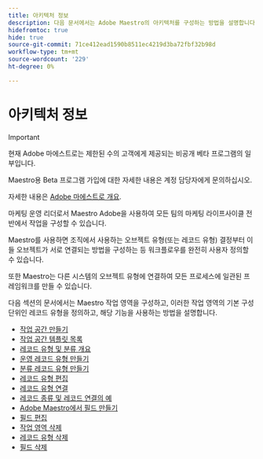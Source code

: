 ```yaml
---
title: 아키텍처 정보
description: 다음 문서에서는 Adobe Maestro의 아키텍처를 구성하는 방법을 설명합니다. 이 구성의 일부로, Adobe Maestro에서 관리할 워크플로우를 매핑하기 위해 작업 공간, 레코드 유형 및 사용자 지정 필드를 만드는 방법을 알아봅니다.
hidefromtoc: true
hide: true
source-git-commit: 71ce412ead1590b8511ec4219d3ba72fbf32b98d
workflow-type: tm+mt
source-wordcount: '229'
ht-degree: 0%

---
```


<!--
---
title: Architecture information
description: The following articles describe how you can configure the architecture of Adobe Maestro. As part of this configuration, you learn how you create workspaces, record types, and custom fields to map out the workflows you want to manage in Adobe Maestro. 
hidefromtoc: yes
author: Alina
feature: Work Management
role: User, Admin
hide: yes
---
-->

<!--udpate the metadata with real information when making this avilable in TOC and in the left nav-->

# 아키텍처 정보

>[!IMPORTANT]
>
>현재 Adobe 마에스트로는 제한된 수의 고객에게 제공되는 비공개 베타 프로그램의 일부입니다.
>
>Maestro용 Beta 프로그램 가입에 대한 자세한 내용은 계정 담당자에게 문의하십시오.
>
>자세한 내용은 [Adobe 마에스트로 개요](../maestro-overview.md).

마케팅 운영 리더로서 Maestro Adobe을 사용하여 모든 팀의 마케팅 라이프사이클 전반에서 작업을 구성할 수 있습니다.

Maestro를 사용하면 조직에서 사용하는 오브젝트 유형(또는 레코드 유형) 결정부터 이들 오브젝트가 서로 연결되는 방법을 구성하는 등 워크플로우를 완전히 사용자 정의할 수 있습니다.

또한 Maestro는 다른 시스템의 오브젝트 유형에 연결하여 모든 프로세스에 일관된 프레임워크를 만들 수 있습니다.

다음 섹션의 문서에서는 Maestro 작업 영역을 구성하고, 이러한 작업 영역의 기본 구성단위인 레코드 유형을 정의하고, 해당 기능을 사용하는 방법을 설명합니다.

* [작업 공간 만들기](../architecture-and-fields/create-workspaces.md)
* [작업 공간 템플릿 목록](../architecture-and-fields/workspace-templates.md)
* [레코드 유형 및 분류 개요](../architecture-and-fields/overview-of-record-types-and-taxonomies.md)
* [운영 레코드 유형 만들기](../architecture-and-fields/create-record-types.md)
* [분류 레코드 유형 만들기](../architecture-and-fields/create-a-taxonomy.md)
* [레코드 유형 편집](../architecture-and-fields/edit-record-types.md)
* [레코드 유형 연결](../architecture-and-fields/connect-record-types.md)
* [레코드 종류 및 레코드 연결의 예](../architecture-and-fields/example-connect-record-types-and-records.md)
* [Adobe Maestro에서 필드 만들기](../architecture-and-fields/create-fields.md)
* [필드 편집](../architecture-and-fields/edit-fields.md)
* [작업 영역 삭제](../architecture-and-fields/delete-workspaces.md)
* [레코드 유형 삭제](../architecture-and-fields/delete-record-types.md)
* [필드 삭제](../architecture-and-fields/delete-fields.md)


